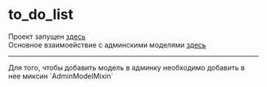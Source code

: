 # to_do_list

Проект запущен <a href="http://95.163.231.52:3001/authentication" target="_blank">здесь</a> <br>
Основное взаимоействие с админскими моделями <a href="https://github.com/ArseniyZh/DA-test-task/blob/main/backend/app/admin/admin_mixins.py" target="_blank">здесь</a> <br>
<hr>
Для того, чтобы добавить модель в админку необходимо добавить в нее миксин `AdminModelMixin` <br> <br>
